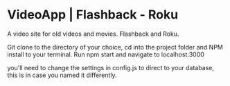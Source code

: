 # VideoApp | Flashback - Roku
A video site for old videos and movies. Flashback and Roku.

Git clone to the directory of your choice, cd into the project folder and NPM install to your terminal.
Run npm start and navigate to localhost:3000

you'll need to change the settings in config.js to direct to your database, this is in case you named it differently.
